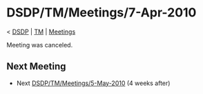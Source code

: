 

DSDP/TM/Meetings/7-Apr-2010
===========================

< [DSDP](/DSDP "DSDP")‎ | [TM](/DSDP/TM "DSDP/TM")‎ | [Meetings](/DSDP/TM/Meetings "DSDP/TM/Meetings")

Meeting was canceled.

Next Meeting
------------

*   Next [DSDP/TM/Meetings/5-May-2010](/DSDP/TM/Meetings/5-May-2010 "DSDP/TM/Meetings/5-May-2010") (4 weeks after)


